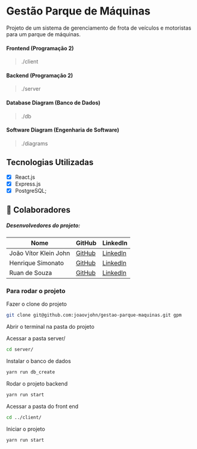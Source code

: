 Gestão Parque de Máquinas
=======================
Projeto de um sistema de gerenciamento de frota de veículos e motoristas para um parque de máquinas.

#### Frontend (Programação 2)
> ./client

#### Backend (Programação 2)
> ./server

#### Database Diagram (Banco de Dados)
> ./db

#### Software Diagram (Engenharia de Software)
> ./diagrams

## Tecnologias Utilizadas

- [x] React.js
- [x] Express.js
- [x] PostgreSQL;

## 🤝 Colaboradores

##### Desenvolvedores do projeto:

| Nome                          | GitHub                                        | LinkedIn                                 
|-------------------------------|-----------------------------------------------| ----------------------------------------- 
| João Vítor Klein John         | [GitHub](https://github.com/joaovjohn)        | [LinkedIn](https://www.linkedin.com/in/joao-vitor-john/)
| Henrique Simonato             | [GitHub](https://github.com/sim0nato)         | [LinkedIn](https://www.linkedin.com/in/henrique-simonato/)
| Ruan de Souza                 | [GitHub](https://github.com/Ruan2PVS9)        | [LinkedIn](https://www.linkedin.com/in/ruanvsouza/)


### Para rodar o projeto

Fazer o clone do projeto
```bash
git clone git@github.com:joaovjohn/gestao-parque-maquinas.git gpm
```

Abrir o terminal na pasta do projeto

Acessar a pasta server/
```bash
cd server/ 
```
Instalar o banco de dados

```bash
yarn run db_create
```

Rodar o projeto backend
```bash
yarn run start
```

Acessar a pasta do front end
```bash 
cd ../client/
```

Iniciar o projeto
```bash
yarn run start
```